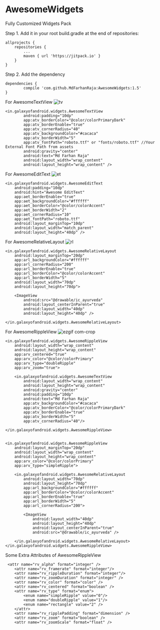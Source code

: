 # AwesomeWidgets
Fully Customized Widgets Pack

Step 1. Add it in your root build.gradle at the end of repositories:

	allprojects {
		repositories {
			...
			maven { url 'https://jitpack.io' }
		}
	}
  
Step 2. Add the dependency

	dependencies {
	        compile 'com.github.MdFarhanRaja:AwesomeWidgets:1.5'
	}

For AwesomeTextView
![tv](https://cloud.githubusercontent.com/assets/18304656/23031248/4c9b1058-f496-11e6-9ed6-002d6acbd621.PNG)


	<in.galaxyofandroid.widgets.AwesomeTextView
            android:padding="10dp"
            app:atv_borderColor="@color/colorPrimaryDark"
            app:atv_borderEnable="true"
            app:atv_cornerRadius="40"
            app:atv_backgroundColor="#cacaca"
            app:atv_borderWidth="5"
            app:atv_fontPath="roboto.ttf" or "fonts/roboto.ttf" //Your External Font Path from assets
            android:gravity="center"
            android:text="Md Farhan Raja"
            android:layout_width="wrap_content"
            android:layout_height="wrap_content" />
	    
For AwesomeEditText
![et](https://cloud.githubusercontent.com/assets/18304656/23031291/75359c40-f496-11e6-972c-5e6c151fc153.PNG)


    <in.galaxyofandroid.widgets.AwesomeEditText
        android:padding="10dp"
        android:hint="Awesome EditText"
        app:aet_borderEnable="true"
        app:aet_backgroundColor="#ffffff"
        app:aet_borderColor="@color/colorAccent"
        app:aet_borderWidth="2"
        app:aet_cornerRadius="10"
        app:aet_fontPath="roboto.ttf"
        android:layout_marginTop="10dp"
        android:layout_width="match_parent"
        android:layout_height="40dp" />
	
For AwesomeRelativeLayout
![rl](https://cloud.githubusercontent.com/assets/18304656/23031322/95e01eb6-f496-11e6-8b00-d4fc6e608fc5.PNG)


    <in.galaxyofandroid.widgets.AwesomeRelativeLayout
        android:layout_marginTop="20dp"
        app:arl_backgroundColor="#ffffff"
        app:arl_cornerRadius="200"
        app:arl_borderEnable="true"
        app:arl_borderColor="@color/colorAccent"
        app:arl_borderWidth="5"
        android:layout_width="70dp"
        android:layout_height="70dp">
        
        <ImageView
            android:src="@drawable/ic_ayurveda"
            android:layout_centerInParent="true"
            android:layout_width="40dp"
            android:layout_height="40dp" />
        
    </in.galaxyofandroid.widgets.AwesomeRelativeLayout>

For AwesomeRippleView
![ezgif com-crop](https://cloud.githubusercontent.com/assets/18304656/23032158/93c499ec-f499-11e6-8919-27096a1ad7b3.gif)

    <in.galaxyofandroid.widgets.AwesomeRippleView
        android:layout_width="wrap_content"
        android:layout_height="wrap_content"
        app:arv_centered="true"
        app:arv_color="@color/colorPrimary"
        app:arv_type="doubleRipple"
        app:arv_zoom="true">

        <in.galaxyofandroid.widgets.AwesomeTextView
            android:layout_width="wrap_content"
            android:layout_height="wrap_content"
            android:gravity="center"
            android:padding="10dp"
            android:text="Md Farhan Raja"
            app:atv_backgroundColor="#cacaca"
            app:atv_borderColor="@color/colorPrimaryDark"
            app:atv_borderEnable="true"
            app:atv_borderWidth="5"
            app:atv_cornerRadius="40"/>

    </in.galaxyofandroid.widgets.AwesomeRippleView>


    <in.galaxyofandroid.widgets.AwesomeRippleView
        android:layout_marginTop="20dp"
        android:layout_width="wrap_content"
        android:layout_height="wrap_content"
        app:arv_color="@color/colorPrimary"
        app:arv_type="simpleRipple">

        <in.galaxyofandroid.widgets.AwesomeRelativeLayout
            android:layout_width="70dp"
            android:layout_height="70dp"
            app:arl_backgroundColor="#ffffff"
            app:arl_borderColor="@color/colorAccent"
            app:arl_borderEnable="true"
            app:arl_borderWidth="5"
            app:arl_cornerRadius="200">

            <ImageView
                android:layout_width="40dp"
                android:layout_height="40dp"
                android:layout_centerInParent="true"
                android:src="@drawable/ic_ayurveda" />

        </in.galaxyofandroid.widgets.AwesomeRelativeLayout>
    </in.galaxyofandroid.widgets.AwesomeRippleView>
    
Some Extra Attributes of AwesomeRippleView

	 <attr name="rv_alpha" format="integer" />
        <attr name="rv_framerate" format="integer"/>
        <attr name="rv_rippleDuration" format="integer"/>
        <attr name="rv_zoomDuration" format="integer" />
        <attr name="rv_color" format="color" />
        <attr name="rv_centered" format="boolean" />
        <attr name="rv_type" format="enum">
            <enum name="simpleRipple" value="0"/>
            <enum name="doubleRipple" value="1"/>
            <enum name="rectangle" value="2" />
        </attr>
        <attr name="rv_ripplePadding" format="dimension" />
        <attr name="rv_zoom" format="boolean" />
        <attr name="rv_zoomScale" format="float" />

